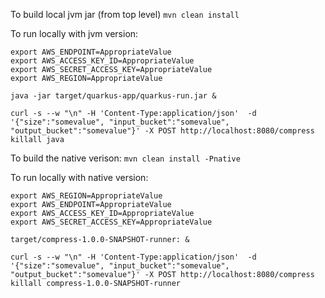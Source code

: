 To build local jvm jar (from top level)
`mvn clean install`

To run locally with jvm version:
```
export AWS_ENDPOINT=AppropriateValue
export AWS_ACCESS_KEY_ID=AppropriateValue
export AWS_SECRET_ACCESS_KEY=AppropriateValue
export AWS_REGION=AppropriateValue

java -jar target/quarkus-app/quarkus-run.jar &

curl -s --w "\n" -H 'Content-Type:application/json'  -d '{"size":"somevalue", "input_bucket":"somevalue", "output_bucket":"somevalue"}' -X POST http://localhost:8080/compress
killall java
```

To build the native verison:
`mvn clean install -Pnative`

To run locally with native version:
```
export AWS_REGION=AppropriateValue
export AWS_ENDPOINT=AppropriateValue
export AWS_ACCESS_KEY_ID=AppropriateValue
export AWS_SECRET_ACCESS_KEY=AppropriateValue

target/compress-1.0.0-SNAPSHOT-runner: &

curl -s --w "\n" -H 'Content-Type:application/json'  -d '{"size":"somevalue", "input_bucket":"somevalue", "output_bucket":"somevalue"}' -X POST http://localhost:8080/compress
killall compress-1.0.0-SNAPSHOT-runner
```
